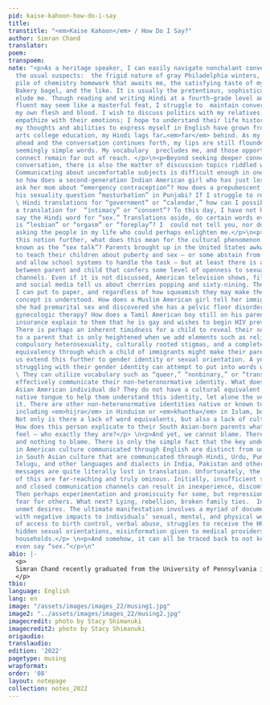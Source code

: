 ```yaml
---
pid: kaise-kahoon-how-do-i-say
title:
transtitle: "<em>Kaise Kahoon</em> / How Do I Say?"
author: Simran Chand
translator:
poem:
transpoem:
note: "<p>As a heritage speaker, I can easily navigate nonchalant conversations about
  the usual suspects:  the frigid nature of gray Philadelphia winters, the heinous
  pile of chemistry homework that awaits me, the satisfying taste of my morning Metropolitan
  Bakery bagel, and the like. It is usually the pretentious, sophisticated words that
  elude me. Though reading and writing Hindi at a fourth-grade level and being conversationally
  fluent may seem like a masterful feat, I struggle to  maintain conversations with
  my own flesh and blood. I wish to discuss politics with my relatives;  I want to
  empathize with their emotions; I hope to understand their life histories. While
  my thoughts and abilities to express myself in English have grown from a liberal
  arts college education, my Hindi lags far…<em>far</em> behind. As my mind races
  ahead and the conversation continues forth, my lips are still floundering to summon
  seemingly simple words. My vocabulary  precludes me, and those opportunities to
  connect remain far out of reach. </p>\n<p>Beyond seeking deeper connections through
  conversation, there is also the matter of discussion topics riddled with taboo.
  Communicating about uncomfortable subjects is difficult enough in one’s native tongue,
  so how does a second-generation Indian American girl who has just lost her virginity
  ask her mom about “emergency contraception”? How does a prepubescent Sikh boy discovering
  his sexuality question “masturbation” in Punjabi? If I struggle to remember the
  \ Hindi translations for “government” or “calendar,” how can I possibly conjure
  a translation for  “intimacy” or “consent”? To this day, I have not heard anyone
  say the Hindi word for “sex.” Translations aside, do certain words even exist? What
  is “lesbian” or “orgasm” or “foreplay”? I  could not tell you, nor do I feel comfortable
  asking the people in my life who could perhaps enlighten me.</p>\n<p>Delving into
  this notion further, what does this mean for the cultural phenomenon colloquially
  known as the “sex talk”? Parents brought up in the United States awkwardly struggle
  to teach their children about puberty and sex — or some abstain from it altogether
  and allow school systems to handle the task — but at least there is a shared language
  between parent and child that confers some level of openness to sexual communication
  channels. Even if it is not discussed, American television shows, films, books,
  and social media tell us about cherries popping and sixty-nining. These are words
  I can put to paper, and regardless of how squeamish they may make the reader, the
  concept is understood. How does a Muslim American girl tell her immigrant mother
  she had premarital sex and discovered she has a pelvic floor disorder requiring
  gynecologic therapy? How does a Tamil American boy still on his parents’ health
  insurance explain to them that he is gay and wishes to begin HIV prevention medication?
  There is perhaps an inherent timidness for a child to reveal their sexual activity
  to a parent that is only heightened when we add elements such as religious transgression,
  compulsory heterosexuality, culturally rooted stigmas, and a complete lack of language
  equivalency through which a child of immigrants might make their parents understand.</p>\n<p>Let
  us extend this further to gender identity or sexual orientation. A young person
  struggling with their gender identity can attempt to put into words what they feel.
  \ They can utilize vocabulary such as “queer,” “nonbinary,” or “transgender” to
  effectively communicate their non-heteronormative identity. What does a young South
  Asian American individual do? They do not have a cultural equivalent in their parents’
  native tongue to help them understand this identity, let alone the verbiage to express
  it. There are other non-heteronormative identities native or known to South Asia,
  including <em>hijra</em> in Hinduism or <em>khuntha</em> in Islam, but what is queerness?
  Not only is there a lack of word equivalents, but also a lack of cultural equivalents.
  How does this person explicate to their South Asian-born parents what exactly they
  feel — who exactly they are?</p> \n<p>And yet, we cannot blame. There is no one
  and nothing to blame. There is only the simple fact that the key understandings
  in American culture communicated through English are distinct from understandings
  in South Asian culture that are communicated through Hindi, Urdu, Punjabi, Marathi,
  Telugu, and other languages and dialects in India, Pakistan and other regions. The
  messages are quite literally lost in translation. Unfortunately, the potential impacts
  of this are far-reaching and truly ominous. Initially, insufficient sexual education
  and closed communication channels can result in inexperience, discomfort, and confusion.
  Then perhaps experimentation and promiscuity for some, but repression and deep-rooted
  fear for others. What next? Lying, rebellion, broken family ties.  Insecurity, miscommunication,
  unmet desires. The ultimate manifestation involves a myriad of documented experiences
  with negative impacts to individuals’ sexual, mental, and physical well-being: lack
  of access to birth control, verbal abuse, struggles to receive the HPV vaccine,
  hidden sexual orientations, misinformation given to medical providers, and broken
  households.</p> \n<p>And somehow, it can all be traced back to not knowing how to
  even say “sex.”</p>\n"
abio: |-
  <p>
  Simran Chand recently graduated from the University of Pennsylvania in December 2021, double-majoring in biology and Gender, Sexuality, and Women’s Studies. She grew up speaking Hindi and English simultaneously, simply through exposure to her parents’ native tongue. She took Hindi grammar lessons through her early years of high school with Kishori Barman, a passionate resident of Newtown, Connecticut, committed to teaching the surrounding area’s  South Asian youth the beauty of the Hindi language. With a vested interest in ethnic identity,  gender/sexuality, and healthcare, Simran is the author of an honors research thesis documenting trends of familial sexual education amongst South Asian Americans at Penn. Simran plans to attend medical school while continuing to investigate the intersections of identity and medicine.
  </p>
tbio:
language: English
lang: en
image: "/assets/images/images_22/musing1.jpg"
image2: "../assets/images/images_22/musing2.jpg"
imagecredit: photo by Stacy Shimanuki
imagecredit2: photo by Stacy Shimanuki
origaudio:
translaudio:
edition: '2022'
pagetype: musing
wrapformat:
order: '08'
layout: notepage
collection: notes_2022
---
```

